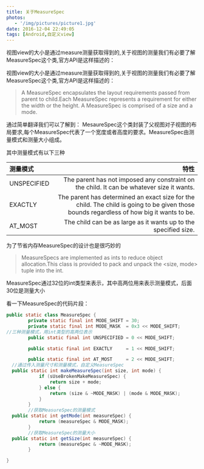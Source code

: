 ```yaml
---
title: 关于MeasureSpec
photos:
   - '/img/pictures/picture1.jpg'
date: 2016-12-04 22:49:05
tags: [Android,自定义view]
---
```

视图view的大小是通过measure测量获取得到的,关于视图的测量我们有必要了解MeasureSpec这个类,官方API是这样描述的：

<!--more-->

视图view的大小是通过measure测量获取得到的,关于视图的测量我们有必要了解MeasureSpec这个类,官方API是这样描述的：
> A MeasureSpec encapsulates the layout requirements passed from parent to child.Each MeasureSpec represents a requirement for either the width or the height. A MeasureSpec is comprised of a size and a mode. 

通过简单翻译我们可以了解到： MesaureSpec这个类封装了父视图对子视图的布局要求,每个MeasureSpec代表了一个宽度或者高度的要求。MeasureSpec由测量模式和测量大小组成。

其中测量模式有以下三种

| 测量模式      | 特性 |
| :-------- | --------:|
| UNSPECIFIED    |   The parent has not imposed any constraint on the child. It can be whatever size it wants.|
|EXACTLY |The parent has determined an exact size for the child. The child is going to be given those bounds regardless of how big it wants to be. | 
| AT_MOST |The child can be as large as it wants up to the specified size.|

为了节省内存MeasureSpec的设计也是很巧妙的

> MeasureSpecs are implemented as ints to reduce object allocation.This class is provided to pack and unpack the &lt;size, mode&gt; tuple into the int.

MeasureSpec通过32位的int类型来表示，其中高两位用来表示测量模式，后面30位是测量大小

看一下MeasureSpec的代码片段：

```java
public static class MeasureSpec {
        private static final int MODE_SHIFT = 30;
        private static final int MODE_MASK  = 0x3 << MODE_SHIFT;
//三种测量模式，用int类型的高两位表示
        public static final int UNSPECIFIED = 0 << MODE_SHIFT;

        public static final int EXACTLY     = 1 << MODE_SHIFT;

        public static final int AT_MOST     = 2 << MODE_SHIFT;
  //通过传入测量尺寸和测量模式，自定义MeasureSpec      
  public static int makeMeasureSpec(int size, int mode) {
            if (sUseBrokenMakeMeasureSpec) {
                return size + mode;
            } else {
                return (size & ~MODE_MASK) | (mode & MODE_MASK);
            }
        }
        //获取MeasureSpec的测量模式
  public static int getMode(int measureSpec) {
            return (measureSpec & MODE_MASK);
        }
        //获取MeasureSpec的测量大小
  public static int getSize(int measureSpec) {
            return (measureSpec & ~MODE_MASK);
        }

}
```

